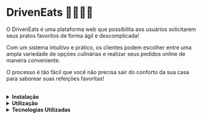 # DrivenEats 🍔🍟🍕🌮
<p>O DrivenEats é uma plataforma web que possibilita aos usuários solicitarem seus pratos favoritos de forma ágil e descomplicada!</p>
<p>Com um sistema intuitivo e prático, os clientes podem escolher entre uma ampla variedade de opções culinárias e realizar seus pedidos online de maneira conveniente.</p>
<p>O processo é tão fácil que você não precisa sair do conforto da sua casa para saborear suas refeições favoritas!</p> 

<br/>

<details>
<summary><strong>Instalação</strong></summary>

  ## 🛠️ Instalação 
Para utillizar a aplicação, primeiro clone este repositório usando o comando:

```
git clone https://github.com/seu-usuario/nome-do-projeto.git
```
## 👀 Visualização
- Com o projeto baixado, abra o navegador da web e pressione `Ctrl + O` e acesse o arquivo index.html do projeto DrivenEats baixado, ao clicar no arquivo a aplicação será executada em seu navegador.
- Ou com o auxílio de uma IDE de sua preferência, recomendo o `Visual Studio Code` e a extensão `LiveServer`, abra a pasta do DrivenEats e clique no ícone da extensão, com isso você será capaz de visualizar a aplicação na web.

</details>

<details>
<summary><strong>Utilização</strong></summary>

   ## 🌐 Utilizando o projeto
 ## Com o arquivo index.html já aberto no navegador você terá acesso a aplicação
 
 ### Passos de usabilidade:
 
- Selecione um item de cada seção.
- Quando os três itens estiverem selecionados, o botão de `Finalizar Pedido` será habilitado.
- Clique no botão para finalizar o pedido.
- Insira o seu nome e endereço.
- Aparecerá um pop-up com as informações do pedido.
- Caso estiver de acordo, clicar em `Confirmar pedido`.
- Se quiser cancelar a compra basta apertar o botão `Cancelar pedido` do pop-up.
- Se confirmou o pedido então a `paǵina será direcionada para o whatsapp do responsável` pela entrega do pedido.
       
</details>


<details>
<summary><strong>Tecnologias Utilizadas</strong></summary>

 ## 🔧 Tecnologias
 
- JavaScript (ECMAScript 6+)
- HTML5
- CSS3
- Visual Studio Code
- Git e GitHub

O projeto foi desenvolvido com JavaScript, HTML5 e CSS3. Para o desenvolvimento, utilizei o Visual Studio Code como IDE e o Git para controle de versão e o GitHub como repositório remoto.

Links úteis:
- [Documentação do ReactJS](https://reactjs.org/docs/)
- [Visual Studio Code](https://code.visualstudio.com/docs)
- [Git](https://git-scm.com/doc)
- [GitHub](https://docs.github.com/)  

</details>
